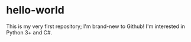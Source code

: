 # hello-world
This is my very first repository; I'm brand-new to Github!
I'm interested in Python 3+ and C#.  
